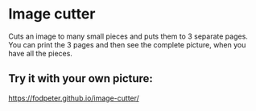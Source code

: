 # Image cutter

Cuts an image to many small pieces and puts them to 3 separate pages.
You can print the 3 pages and then see the complete picture, when you have all the pieces.

## Try it with your own picture:
https://fodpeter.github.io/image-cutter/
